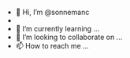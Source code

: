 - 👋 Hi, I’m @sonnemanc
- 
- 🌱 I’m currently learning ...
- 💞️ I’m looking to collaborate on ...
- 📫 How to reach me ...

<!---
sonnemanc/sonnemanc is a ✨ special ✨ repository because its `README.md` (this file) appears on your GitHub profile.
You can click the Preview link to take a look at your changes.
--->
